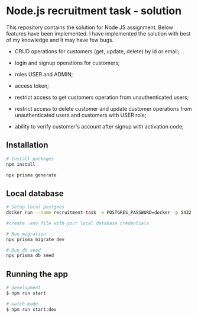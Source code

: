 # Node.js recruitment task - solution

This repository contains the solution for Node JS assignment. Below features have been implemented. I have implemented the solution with best of my knowledge and it may have few bugs.

- CRUD operations for customers (get, update, delete) by id or email;

- login and signup operations for customers;

- roles USER and ADMIN;

- access token;

- restrict access to get customers operation from unauthenticated users;

- restrict access to delete customer and update customer operations from unauthenticated users and customers with USER role;

- ability to verify customer's account after signup with activation code;

## Installation

```bash
# Install packages
npm install

npx prisma generate
```

## Local database

```bash
# Setup local postgres
docker run --name recruitment-task -e POSTGRES_PASSWORD=docker -p 5432:5432 -d postgres:11.16

#create .env file with your local database credentials

# Run migration
npx prisma migrate dev

# Run db seed
npx prisma db seed
```

## Running the app

```bash
# development
$ npm run start

# watch mode
$ npm run start:dev

```
